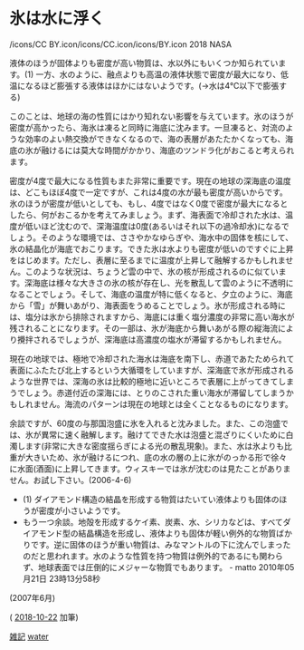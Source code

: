 # 氷は水に浮く

[](https://farm2.staticflickr.com/1928/43707491400_2fc0ae7a5f_z_d.jpg) 

/icons/CC BY.icon/icons/CC.icon/icons/BY.icon 2018 NASA



液体のほうが固体よりも密度が高い物質は、水以外にもいくつか知られています。(1) 一方、水のように、融点よりも高温の液体状態で密度が最大になり、低温になるほど膨張する液体はほかにはないようです。(→水は4℃以下で膨張する)

このことは、地球の海の性質にはかり知れない影響を与えています。氷のほうが密度が高かったら、海氷は凍ると同時に海底に沈みます。一旦凍ると、対流のような効率のよい熱交換ができなくなるので、海の表層があたたかくなっても、海底の氷が融けるには莫大な時間がかかり、海底のツンドラ化がおこると考えられます。

密度が4度で最大になる性質もまた非常に重要です。現在の地球の深海底の温度は、どこもほぼ4度で一定ですが、これは4度の水が最も密度が高いからです。氷のほうが密度が低いとしても、もし、4度ではなく0度で密度が最大になるとしたら、何がおこるかを考えてみましょう。まず、海表面で冷却された水は、温度が低いほど沈むので、深海温度は0度(あるいはそれ以下の過冷却水)になるでしょう。そのような環境では、ささやかなゆらぎや、海水中の固体を核にして、氷の結晶化が海底でおこります。できた氷は水よりも密度が低いのですぐに上昇をはじめます。ただし、表層に至るまでに温度が上昇して融解するかもしれません。このような状況は、ちょうど雲の中で、氷の核が形成されるのに似ています。深海底は様々な大きさの氷の核が存在し、光を散乱して雲のように不透明になることでしょう。そして、海底の温度が特に低くなると、夕立のように、海底から「雪」が舞いあがり、海表面をうめることでしょう。氷が形成される時には、塩分は氷から排除されますから、海底には重く塩分濃度の非常に高い海水が残されることになります。その一部は、氷が海底から舞いあがる際の縦海流により攪拌されるでしょうが、深海底は高濃度の塩水が滞留するかもしれません。

現在の地球では、極地で冷却された海水は海底を南下し、赤道であたためられて表面にふたたび北上するという大循環をしていますが、深海底で氷が形成されるような世界では、深海の氷は比較的極地に近いところで表層に上がってきてしまうでしょう。赤道付近の深海には、とりのこされた重い海水が滞留してしまうかもしれません。海流のパターンは現在の地球とは全くことなるものになります。

余談ですが、60度の与那国泡盛に氷を入れると沈みました。また、この泡盛では、氷が異常に速く融解します。融けてできた水は泡盛と混ざりにくいために白濁します(非常に大きな密度揺らぎによる光の散乱現象)。また、水は氷よりも比重が大きいため、氷が融けるにつれ、底の水の層の上に氷がのっかる形で徐々に水面(酒面)に上昇してきます。ウィスキーでは氷が沈むのは見たことがありません。お試し下さい。(2006-4-6)


* (1) ダイアモンド構造の結晶を形成する物質はたいてい液体よりも固体のほうが密度が小さいようです。
* もう一つ余談。地殻を形成するケイ素、炭素、水、シリカなどは、すべてダイアモンド型の結晶構造を形成し、液体よりも固体が軽い例外的な物質ばかりです。逆に固体のほうが重い物質は、みなマントルの下に沈んでしまったのだと思われます。水のような性質を持つ物質は例外的であるにも関わらず、地球表面では圧倒的にメジャーな物質でもあります。 - matto 2010年05月21日 23時13分58秒



(2007年6月)

( [2018-10-22](2018-10-22.md) 加筆)

[雑記](雑記.md) [water](water.md)





